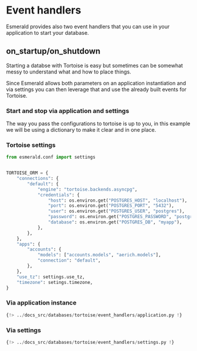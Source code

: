 # Event handlers

Esmerald provides also two event handlers that you can use in your application to start your database.

## on_startup/on_shutdown

Starting a databse with Tortoise is easy but sometimes can be somewhat messy to understand what and how to place
things.

Since Esmerald allows both parameters on an application instantiation and via settings you can then leverage that
and use the already built events for Tortoise.

### Start and stop via application and settings

The way you pass the configurations to tortoise is up to you, in this example we will be using a dictionary
to make it clear and in one place.

### Tortoise settings

```python title='src/configs/database/settings.py'
from esmerald.conf import settings


TORTOISE_ORM = {
    "connections": {
        "default": {
            "engine": "tortoise.backends.asyncpg",
            "credentials": {
                "host": os.environ.get("POSTGRES_HOST", "localhost"),
                "port": os.environ.get("POSTGRES_PORT", "5432"),
                "user": os.environ.get("POSTGRES_USER", "postgres"),
                "password": os.environ.get("POSTGRES_PASSWORD", "postgres"),
                "database": os.environ.get("POSTGRES_DB", "myapp"),
            },
        },
    },
    "apps": {
        "accounts": {
            "models": ["accounts.models", "aerich.models"],
            "connection": "default",
        },
    },
    "use_tz": settings.use_tz,
    "timezone": setings.timezone,
}

```

### Via application instance

```python
{!> ../docs_src/databases/tortoise/event_handlers/application.py !}
```

### Via settings

```python
{!> ../docs_src/databases/tortoise/event_handlers/settings.py !}
```
